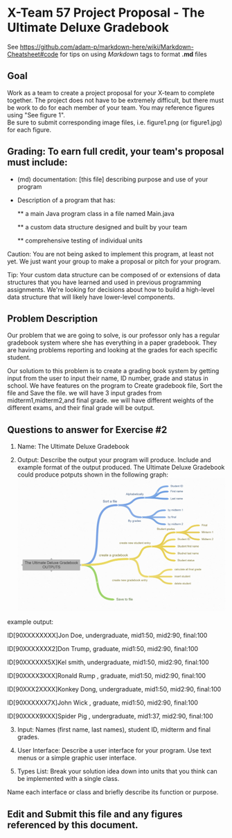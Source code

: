 # X-Team 57 Project Proposal - The Ultimate Deluxe Gradebook

See https://github.com/adam-p/markdown-here/wiki/Markdown-Cheatsheet#code for tips on using *Markdown* tags to format __.md__ files

## Goal

Work as a team to create a project proposal for your X-team to complete together.
The project does not have to be extremely difficult,
but there must be work to do for each member of your team.
You may reference figures using "See figure 1".  
Be sure to submit corresponding image files, i.e. figure1.png (or figure1.jpg) for each figure.

## Grading: To earn full credit, your team's proposal must include:

* (md) documentation: [this file] describing purpose and use of your program

* Description of a program that has:

  ** a main Java program class in a file named Main.java
  
  ** a custom data structure designed and built by your team
  
  ** comprehensive testing of individual units
  
 Caution: You are not being asked to implement this program, at least not yet. 
 We just want your group to make a proposal or pitch for your program.
 
 Tip: Your custom data structure can be composed of or extensions of data structures that you have learned and used in previous programming assignments.  We're looking for decisions about how to build a high-level data structure that will likely have lower-level components.

## Problem Description

Our problem that we are going to solve, is our professor only has a regular gradebook system where she has everything in a paper gradebook. They are having problems reporting and looking at the grades for each specific student.

Our solutiom to this problem is to create a grading book system by getting input from the user to input their name, ID number, grade and status in school. We have features on the program to Create gradebook file, Sort the file and Save the file. we will have 3 input grades from midterm1,midterm2,and final grade. we will have different weights of the different exams, and their final grade will be output.
## Questions to answer for Exercise #2

1. Name: The Ultimate Deluxe Gradebook



2. Output: Describe the output your program will produce.  Include and example format of the output produced.
The Ultimate Deluxe Gradebook could produce potputs shown in the following graph:
![Image of Yaktocat](https://github.com/WHITEMORPHO/X-team-57/blob/master/gradebook.JPG)

example output:

ID[90XXXXXXXX]Jon Doe,   undergraduate, mid1:50, mid2:90, final:100

ID[90XXXXXXX2]Don Trump, graduate, mid1:50, mid2:90, final:100

ID[90XXXXXX5X]Kel smith, undergraduate, mid1:50, mid2:90, final:100

ID[90XXXX3XXX]Ronald Rump , graduate, mid1:50, mid2:90, final:100

ID[90XXX2XXXX]Konkey Dong, undergraduate, mid1:50, mid2:90, final:100

ID[90XXXXXX7X]John Wick , graduate, mid1:50, mid2:90, final:100

ID[90XXXX9XXX]Spider Pig , undergraduate, mid1:37, mid2:90, final:100

3. Input: Names (first name, last names), student ID, midterm and final grades. 



4. User Interface: Describe a user interface for your program.  Use text menus or a simple graphic user interface.



5. Types List: Break your solution idea down into units that you think can be implemented with a single class.



Name each interface or class and briefly describe its function or purpose.


## Edit and Submit this file and any figures referenced by this document.

